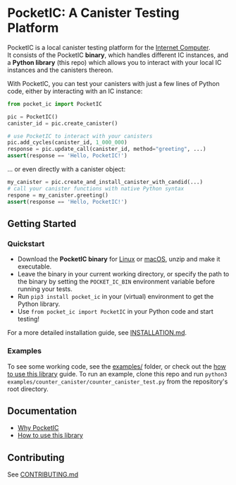 # PocketIC: A Canister Testing Platform

PocketIC is a local canister testing platform for the [Internet Computer](https://internetcomputer.org/).  
It consists of the PocketIC **binary**, which handles different IC instances, and a **Python library** (this repo) which allows you to interact with your local IC instances and the canisters thereon. 

With PocketIC, you can test your canisters with just a few lines of Python code, either by interacting with an IC instance:

```python
from pocket_ic import PocketIC

pic = PocketIC()
canister_id = pic.create_canister()

# use PocketIC to interact with your canisters
pic.add_cycles(canister_id, 1_000_000)
response = pic.update_call(canister_id, method="greeting", ...)
assert(response == 'Hello, PocketIC!')
```
... or even directly with a canister object:
```python
my_canister = pic.create_and_install_canister_with_candid(...)
# call your canister functions with native Python syntax
respone = my_canister.greeting()
assert(response == 'Hello, PocketIC!')
```

## Getting Started

### Quickstart
* Download the **PocketIC binary** for [Linux](https://download.dfinity.systems/ic/307d5847c1d2fe1f5e19181c7d0fcec23f4658b3/openssl-static-binaries/x86_64-linux/pocket-ic.gz) or [macOS](https://download.dfinity.systems/ic/307d5847c1d2fe1f5e19181c7d0fcec23f4658b3/openssl-static-binaries/x86_64-darwin/pocket-ic.gz), unzip and make it executable.
* Leave the binary in your current working directory, or specify the path to the binary by setting the `POCKET_IC_BIN` environment variable before running your tests.
* Run `pip3 install pocket_ic` in your (virtual) environment to get the Python library. 
* Use `from pocket_ic import PocketIC` in your Python code and start testing!

For a more detailed installation guide, see [INSTALLATION.md](https://github.com/dfinity/pocketic-py/blob/main/INSTALLATION.md).

### Examples

To see some working code, see the [examples/](https://github.com/dfinity/pocketic-py/tree/main/examples) folder, or check out the [how to use this library](https://github.com/dfinity/pocketic-py/blob/main/HOWTO.md) guide.
To run an example, clone this repo and run `python3 examples/counter_canister/counter_canister_test.py` from the repository's root directory.

## Documentation
* [Why PocketIC](https://github.com/dfinity/pocketic-py/blob/main/WHY.md)
* [How to use this library](https://github.com/dfinity/pocketic-py/blob/main/HOWTO.md)


## Contributing
See [CONTRIBUTING.md](https://github.com/dfinity/pocketic-py/blob/main/CONTRIBUTING.md)

